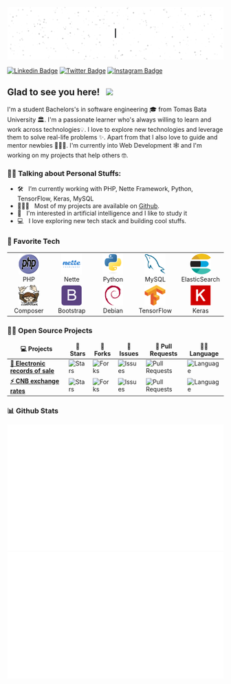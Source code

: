 ![Hi, I'm Philip 👋 I'm a 🚀 Czech software engineer 🚀 I 😍️ challenges](https://github.com/filipsedivy/filipsedivy/raw/master/assets/github.gif)

[![Linkedin Badge](https://img.shields.io/badge/-LinkedIn-0e76a8?style=flat-square&logo=Linkedin&logoColor=white)](http://linkedin.com/in/filipsedivy/)
[![Twitter Badge](https://img.shields.io/badge/-Twitter-00acee?style=flat-square&logo=Twitter&logoColor=white)](https://twitter.com/filipsedivy)
[![Instagram Badge](https://img.shields.io/badge/-Instagram-e4405f?style=flat-square&logo=Instagram&logoColor=white)](https://instagram.com/filipsedivy.cz)

## Glad to see you here! &nbsp; ![](https://visitor-badge.glitch.me/badge?page_id=filipsedivy.filipsedivy&style=flat-square&color=0088cc)

I'm a student Bachelors's in software engineering 🎓 from Tomas Bata University 🏛. I'm a passionate learner who's always willing to learn and work across technologies💡. I love to explore new technologies and leverage them to solve real-life problems ✨. Apart from that I also love to guide and mentor newbies 👨🏻‍💻. I'm currently into Web Development 🕸️ and I'm working on my projects that help others 🤓.

### 🙌🏻 Talking about Personal Stuffs:
- 🛠 &nbsp; I’m currently working with PHP, Nette Framework, Python, TensorFlow, Keras, MySQL
- 👨🏻‍💻 &nbsp; Most of my projects are available on [Github](https://github.com/filipsedivy).
- 🧠 &nbsp; I'm interested in artificial intelligence and I like to study it
- 💻 &nbsp; I love exploring new tech stack and building cool stuffs.

### 🚀 Favorite Tech

<table>
  <tr>
    <td align="center" width="96">
      <img src="./assets/tech/php.svg" width="48" height="48" alt="PHP" />
      <br>PHP
    </td>
    <td align="center" width="96">
      <img src="./assets/tech/nette.png" width="48" height="48" alt="Nette" />
      <br>Nette
    </td>
    <td align="center" width="96">
      <img src="./assets/tech/python.svg" width="48" height="48" alt="Python" />
      <br>Python
    </td>
    <td align="center"  width="96">
      <img src="./assets/tech/mysql.svg" width="48" height="48" alt="MySQL" />
      <br>MySQL
    </td>
    <td align="center" width="96">
      <img src="./assets/tech/elasticsearch.svg" width="48" height="48" alt="ElasticSearch" />
      <br>ElasticSearch
    </td>
  </tr>
  <tr>
  	<td align="center" width="96">
      <img src="./assets/tech/composer.svg" width="48" height="48" alt="Composer" />
      <br>Composer
    </td>
    <td align="center" width="96">
      <img src="./assets/tech/bootstrap.svg" width="48" height="48" alt="Bootstrap" />
      <br>Bootstrap
    </td>
	<td align="center"  width="96">
      <img src="./assets/tech/debian.svg" width="48" height="48" alt="Debian" />
      <br>Debian
    </td>
    <td align="center"  width="96">
      <img src="./assets/tech/tensorflow.svg" width="48" height="48" alt="TensorFlow" />
      <br>TensorFlow
    </td>
    <td align="center"  width="96">
      <img src="./assets/tech/keras.svg" width="48" height="48" alt="Keras" />
      <br>Keras
    </td>
	</tr>
</table>

### 🧑‍🚀 Open Source Projects

<table>
    <thead align="center">
      <tr border: none;>
        <td><b>💻 Projects</b></td>
        <td><b>🌟 Stars</b></td>
        <td><b>🍴 Forks</b></td>
        <td><b>🐛 Issues</b></td>
        <td><b>🔔 Pull Requests</b></td>
        <td><b>👨‍💻 Language</b></td>
      </tr>
    </thead>
    <tbody>
      <tr>
      	<td><a href="https://github.com/filipsedivy/php-eet"><b>💸 Electronic records of sale</b></a></td>
        <td><img alt="Stars" src="https://img.shields.io/github/stars/filipsedivy/php-eet?style=flat-square&labelColor=343b41"/></td>
        <td><img alt="Forks" src="https://img.shields.io/github/forks/filipsedivy/php-eet?style=flat-square&labelColor=343b41"/></td>
        <td><img alt="Issues" src="https://img.shields.io/github/issues/filipsedivy/php-eet?style=flat-square"/></td>
        <td><img alt="Pull Requests" src="https://img.shields.io/github/issues-pr/filipsedivy/php-eet?style=flat-square"/></td>
        <td><img alt="Language" src="https://img.shields.io/github/languages/top/filipsedivy/php-eet?style=flat-square"/></td>
      </tr>
      <tr>
      	<td><a href="https://github.com/filipsedivy/cnb-api"><b>⚡️ CNB exchange rates</b></a></td>
        <td><img alt="Stars" src="https://img.shields.io/github/stars/filipsedivy/cnb-api?style=flat-square&labelColor=343b41"/></td>
        <td><img alt="Forks" src="https://img.shields.io/github/forks/filipsedivy/cnb-api?style=flat-square&labelColor=343b41"/></td>
        <td><img alt="Issues" src="https://img.shields.io/github/issues/filipsedivy/cnb-api?style=flat-square"/></td>
        <td><img alt="Pull Requests" src="https://img.shields.io/github/issues-pr/filipsedivy/cnb-api?style=flat-square"/></td>
        <td><img alt="Language" src="https://img.shields.io/github/languages/top/filipsedivy/cnb-api?style=flat-square"/></td>
      </tr>
    </tbody>
  </table>


### 📊 Github Stats
<a href='https://github.com/filipsedivy/github-stats'>
  
![Stats Overview](https://raw.githubusercontent.com/filipsedivy/github-stats/master/generated/overview.svg)
![Most Used Languages](https://raw.githubusercontent.com/filipsedivy/github-stats/master/generated/languages.svg)
 </a>

